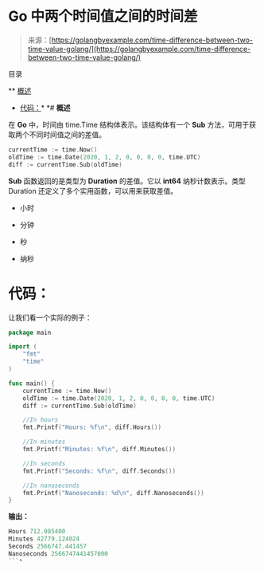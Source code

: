 <!--yml

类别：未分类

日期：2024-10-13 06:08:09

-->

# Go 中两个时间值之间的时间差

> 来源：[https://golangbyexample.com/time-difference-between-two-time-value-golang/](https://golangbyexample.com/time-difference-between-two-time-value-golang/)

目录

**   [概述](#Overview "Overview")

+   [代码：](#Code "Code:")*  *# **概述**

在 **Go** 中，时间由 time.Time 结构体表示。该结构体有一个 **Sub** 方法，可用于获取两个不同时间值之间的差值。

```go
currentTime := time.Now()
oldTime := time.Date(2020, 1, 2, 0, 0, 0, 0, time.UTC)
diff := currentTime.Sub(oldTime)
```

**Sub** 函数返回的是类型为 **Duration** 的差值。它以 **int64** 纳秒计数表示。类型 Duration 还定义了多个实用函数，可以用来获取差值。

+   小时

+   分钟

+   秒

+   纳秒

# **代码：**

让我们看一个实际的例子：

```go
package main

import (
    "fmt"
    "time"
)

func main() {
    currentTime := time.Now()
    oldTime := time.Date(2020, 1, 2, 0, 0, 0, 0, time.UTC)
    diff := currentTime.Sub(oldTime)

    //In hours
    fmt.Printf("Hours: %f\n", diff.Hours())

    //In minutes
    fmt.Printf("Minutes: %f\n", diff.Minutes())

    //In seconds
    fmt.Printf("Seconds: %f\n", diff.Seconds())

    //In nanoseconds
    fmt.Printf("Nanoseconds: %d\n", diff.Nanoseconds())
}
```

**输出：**

```go
Hours 712.985400
Minutes 42779.124024
Seconds 2566747.441457
Nanoseconds 2566747441457000
```*
